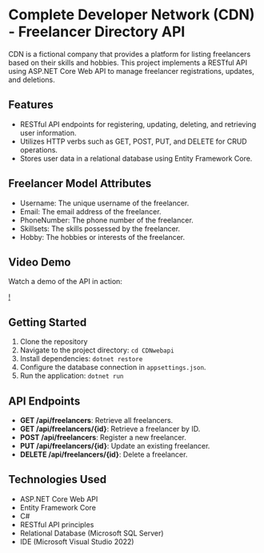 # Complete Developer Network (CDN) - Freelancer Directory API

CDN is a fictional company that provides a platform for listing freelancers based on their skills and hobbies. This project implements a RESTful API using ASP.NET Core Web API to manage freelancer registrations, updates, and deletions.

## Features

- RESTful API endpoints for registering, updating, deleting, and retrieving user information.
- Utilizes HTTP verbs such as GET, POST, PUT, and DELETE for CRUD operations.
- Stores user data in a relational database using Entity Framework Core.

## Freelancer Model Attributes

- Username: The unique username of the freelancer.
- Email: The email address of the freelancer.
- PhoneNumber: The phone number of the freelancer.
- Skillsets: The skills possessed by the freelancer.
- Hobby: The hobbies or interests of the freelancer.

## Video Demo

Watch a demo of the API in action:

[!](https://youtu.be/EXBj2fo6aCw?feature=shared)


## Getting Started

1. Clone the repository
2. Navigate to the project directory: `cd CDNwebapi`
3. Install dependencies: `dotnet restore`
4. Configure the database connection in `appsettings.json`.
5. Run the application: `dotnet run`

## API Endpoints

- **GET /api/freelancers**: Retrieve all freelancers.
- **GET /api/freelancers/{id}**: Retrieve a freelancer by ID.
- **POST /api/freelancers**: Register a new freelancer.
- **PUT /api/freelancers/{id}**: Update an existing freelancer.
- **DELETE /api/freelancers/{id}**: Delete a freelancer.

## Technologies Used

- ASP.NET Core Web API
- Entity Framework Core
- C#
- RESTful API principles
- Relational Database (Microsoft SQL Server)
- IDE (Microsoft Visual Studio 2022)


